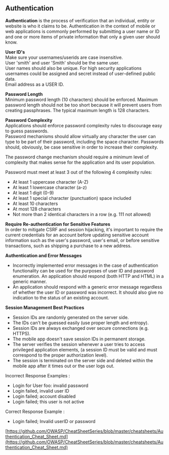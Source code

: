 ## Authentication

**Authentication** is the process of verification that an individual, entity or website is who it claims to be. Authentication in the context of mobile or web applications is commonly performed by submitting a user name or ID and one or more items of private information that only a given user should know. 

**User ID's**		
Make sure your usernames/userids are case insensitive.	
User 'smith' and user 'Smith' should be the same user.	
User names should also be unique. For high security applications usernames could be assigned and secret instead of user-defined public data.	
Email address as a USER ID.	

**Password Length**		
Minimum password length (10 characters) should be enforced.
Maximum password length should not be too short because it will prevent users from creating passphrases. 
The typical maximum length is 128 characters.


**Password Complexity**		
Applications should enforce password complexity rules to discourage easy to guess passwords.	
Password mechanisms should allow virtually any character the user can type to be part of their password, including the space character. Passwords should, obviously, be case sensitive in order to increase their complexity.	

The password change mechanism should require a minimum level of complexity that makes sense for the application and its user population.	

 Password must meet at least 3 out of the following 4 complexity rules:	
  * At least 1 uppercase character (A-Z) 
  * At least 1 lowercase character (a-z) 
  * At least 1 digit (0-9) 
  * At least 1 special character (punctuation) space included 
  * At least 10 characters 
  * At most 128 characters 
  * Not more than 2 identical characters in a row (e.g. 111 not allowed) 

**Require Re-authentication for Sensitive Features**	
In order to mitigate CSRF and session hijacking, it's important to require the current credentials for an account before updating sensitive account information such as the user's password, user's email, or before sensitive transactions, such as shipping a purchase to a new address. 

**Authentication and Error Messages**	
 * Incorrectly implemented error messages in the case of authentication functionality can be used for the purposes of user ID and password enumeration. An application should respond (both HTTP and HTML) in a generic manner. 
 * An application should respond with a generic error message regardless of whether the user ID or password was incorrect. It should also give no indication to the status of an existing account.

**Session Management Best Practices**
 * Session IDs are randomly generated on the server side.
 * The IDs can't be guessed easily (use proper length and entropy).
 * Session IDs are always exchanged over secure connections (e.g. HTTPS).
 * The mobile app doesn't save session IDs in permanent storage.
 * The server verifies the session whenever a user tries to access privileged application elements, (a session ID must be valid and must correspond to the proper authorization level).
 * The session is terminated on the server side and deleted within the mobile app after it times out or the user logs out.

Incorrect Response Examples : 

 * Login for User foo: invalid password 
 * Login failed, invalid user ID 
 * Login failed; account disabled 
 * Login failed; this user is not active 

Correct Response Example : 

  * Login failed; Invalid userID or password


[https://github.com/OWASP/CheatSheetSeries/blob/master/cheatsheets/Authentication_Cheat_Sheet.md](https://github.com/OWASP/CheatSheetSeries/blob/master/cheatsheets/Authentication_Cheat_Sheet.md)

